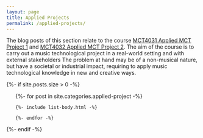 ```yaml
---
layout: page
title: Applied Projects
permalink: /applied-projects/
---
```


The blog posts of this section relate to the course [MCT4031 Applied MCT Project 1](https://www.uio.no/studier/emner/hf/imv/MCT4031) and [MCT4032 Applied MCT Project 2](https://www.ntnu.edu/studies/courses/MCT4032). The aim of the course is to carry out a music technological project in a real-world setting and with external stakeholders The problem at hand may be of a non-musical nature, but have a societal or industrial impact, requiring to apply music technological knowledge in new and creative ways.

{%- if site.posts.size > 0 -%}

  <!-- <h2 class="post-list-heading">{{ page.list_title | default: "Posts" }}</h2> -->
  <ul class="post-list">
    {%- for post in site.categories.applied-project -%}

    {%- include list-body.html -%}

    {%- endfor -%}

  </ul>
  {%- endif -%}
